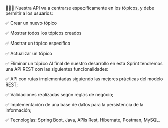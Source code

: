 👨🏾‍💻 Nuestra API va a centrarse específicamente en los tópicos, y debe permitir a los usuarios:

✅ Crear un nuevo tópico

✅ Mostrar todos los tópicos creados

✅ Mostrar un tópico específico

✅ Actualizar un tópico 

✅ Eliminar un tópico Al final de nuestro desarrollo en esta Sprint tendremos una API REST con las siguientes funcionalidades:

✅ API con rutas implementadas siguiendo las mejores prácticas del modelo REST; 

✅ Validaciones realizadas según reglas de negócio; 

✅ Implementación de una base de datos para la persistencia de la información;

✅ Tecnologías: Spring Boot, Java, APIs Rest, Hibernate, Postman, MySQL.
